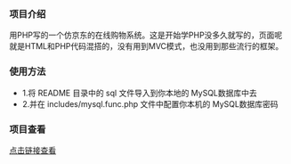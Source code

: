 ### 项目介绍
用PHP写的一个仿京东的在线购物系统。这是开始学PHP没多久就写的，页面呢就是HTML和PHP代码混搭的，没有用到MVC模式，也没用到那些流行的框架。

### 使用方法
- 1.将 README 目录中的 sql 文件导入到你本地的 MySQL数据库中去
- 2.并在 includes/mysql.func.php 文件中配置你本机的 MySQL数据库密码

### 项目查看
[点击链接查看](http://www.zhhgao.com/Shop)
